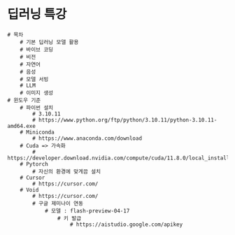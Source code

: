 # 딥러닝 특강
    # 목차
        # 기본 딥러닝 모델 활용
        # 바이브 코딩
        # 비전
        # 자연어
        # 음성
        # 모델 서빙
        # LLM
        # 이미지 생성
    # 윈도우 기준
        # 파이썬 설치
            # 3.10.11
            # https://www.python.org/ftp/python/3.10.11/python-3.10.11-amd64.exe
        # Miniconda
            # https://www.anaconda.com/download
        # Cuda => 가속화
            # https://developer.download.nvidia.com/compute/cuda/11.8.0/local_installers/cuda_11.8.0_522.06_windows.exe
        # Pytorch
            # 자신의 환경에 맞게끔 설치
        # Cursor
            # https://cursor.com/
        # Void
            # https://cursor.com/
            # 구글 제미나이 연동
                # 모델 : flash-preview-04-17
                    # 키 발급
                        # https://aistudio.google.com/apikey
